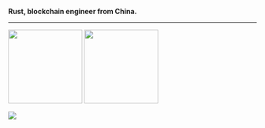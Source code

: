**Rust, blockchain engineer from China.**

---

<p align="left">
	<img src="https://github-readme-stats.vercel.app/api?username=AurevoirXavier&count_private=true&show_icons=true&hide_title=true&theme=tokyonight" height="150"/>
	<img src="https://github-readme-stats.vercel.app/api/top-langs/?username=AurevoirXavier&hide=php&layout=compact&hide_title=true&theme=tokyonight" height="150"/>
</p>
<p align="left">
<img src="https://github-readme-stats.vercel.app/api/wakatime?username=AurevoirXavier&hide_title=true&theme=tokyonight"/>
</p>
